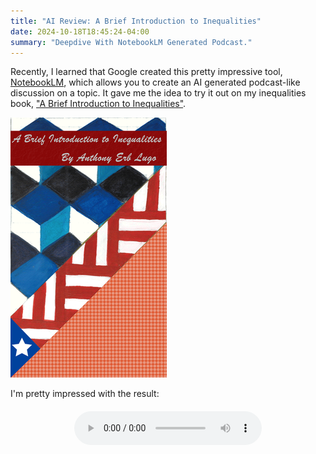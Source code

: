 ```yaml
---
title: "AI Review: A Brief Introduction to Inequalities"
date: 2024-10-18T18:45:24-04:00
summary: "Deepdive With NotebookLM Generated Podcast."
---
```


Recently, I learned that Google created this pretty impressive tool, [NotebookLM](https://notebooklm.google.com/), which allows you to create an AI generated podcast-like discussion on a topic. It gave me the idea to try it out on my inequalities book, ["A Brief Introduction to Inequalities"](./media/A%20Brief%20Introduction%20to%20Inequalities.pdf).

![Book Cover](./media/book_cover.png)

I'm pretty impressed with the result:

<div style="display: flex; justify-content: center; align-items: center; margin-top: 20px;">
    <audio controls preload="auto">
        <source src="./media/a_brief_introduction_to_inequalities_podcast_review.wav">
    </audio>
</div>